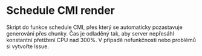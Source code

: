 # Schedule CMI render
Skript do funkce schedule CMI, přes který se automaticky pozastavuje generování přes chunky.
Čas je odladěný tak, aby server nepřesáhl konstantní přetížení CPU nad 300%.
V případě nefunkčnosti nebo problémů si vytvořte Issue.

